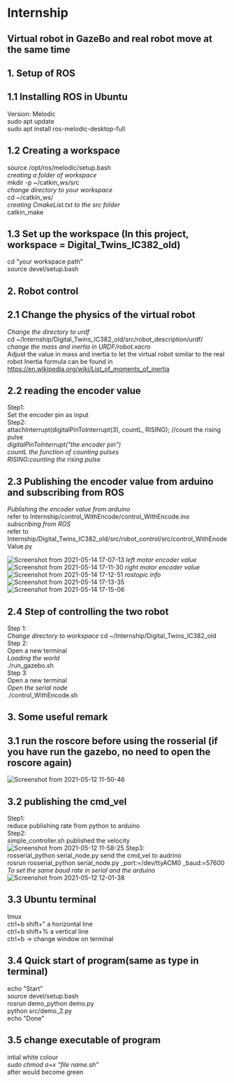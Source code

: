 # Internship
## Virtual robot in GazeBo and real robot move at the same time
## 1. Setup of ROS
## 1.1 Installing ROS in Ubuntu
Version: Melodic 
<br />
sudo apt update 
<br />
sudo apt install ros-melodic-desktop-full

## 1.2 Creating a workspace
source /opt/ros/melodic/setup.bash
<br />
*creating a folder of workspace*
<br />
mkdir -p ~/catkin_ws/src
<br />
*change directory to your workspace*
<br />
cd ~/catkin_ws/
<br />
*creating CmakeList.txt to the src folder*
<br />
catkin_make
## 1.3 Set up the workspace (In this project, workspace = Digital_Twins_IC382_old)
cd "your workspace path"
<br />
source devel/setup.bash
## 2. Robot control
## 2.1 Change the physics of the virtual robot
*Change the directory to urdf*
<br />
cd ~/Internship/Digital_Twins_IC382_old/src/robot_description/urdf/
<br />
*change the mass and inertia in URDF/robot.xacro*
<br />
Adjust the value in mass and inertia to let the virtual robot similar to the real robot
Inertia formula can be found in
<br />
https://en.wikipedia.org/wiki/List_of_moments_of_inertia

## 2.2 reading the encoder value
Step1:
<br />
Set the encoder pin as input
<br />
Step2:
<br />
attachInterrupt(digitalPinToInterrupt(3), countL, RISING); //count the rising pulse
<br />
*digitalPinToInterrupt("the encoder pin")*
<br />
*countL the function of counting pulses*
<br />
*RISING:counting the rising pulse*

## 2.3 Publishing the encoder value from arduino and subscribing from ROS
*Publishing the encoder value from arduino*
<br />
refer to Internship/control_WithEncode/control_WithEncode.ino
<br />
*subscribing from ROS*
<br />
refer to Internship/Digital_Twins_IC382_old/src/robot_control/src/control_WithEnodeValue.py



![Screenshot from 2021-05-14 17-07-13](https://user-images.githubusercontent.com/83933967/118248521-f74dbc80-b4d6-11eb-8903-31fd2c62882b.png)
*left motor encoder value*
![Screenshot from 2021-05-14 17-11-30](https://user-images.githubusercontent.com/83933967/118249000-82c74d80-b4d7-11eb-84f2-c4532be04435.png)
*right motor encoder value*
![Screenshot from 2021-05-14 17-12-51](https://user-images.githubusercontent.com/83933967/118249102-9ffc1c00-b4d7-11eb-80b8-7790b35e3474.png)
*rostopic info*
![Screenshot from 2021-05-14 17-13-35](https://user-images.githubusercontent.com/83933967/118249224-c326cb80-b4d7-11eb-92b7-ef2d84f805f8.png)
![Screenshot from 2021-05-14 17-15-06](https://user-images.githubusercontent.com/83933967/118249372-f23d3d00-b4d7-11eb-89b3-7d07e1198b76.png)



## 2.4 Step of controlling the two robot
Step 1:
<br />
*Change directory to workspace*
cd ~/Internship/Digital_Twins_IC382_old
<br />
Step 2:
<br />
Open a new terminal
<br />
*Loading the world*
<br />
./run_gazebo.sh
<br />
Step 3:
<br />
Open a new terminal
<br />
*Open the serial node*
<br />
./control_WithEncode.sh

## 3. Some useful remark
## 3.1 run the roscore before using the rosserial (if you have run the gazebo, no need to open the roscore again)
![Screenshot from 2021-05-12 11-50-46](https://user-images.githubusercontent.com/83933967/117915798-92e4fe80-b318-11eb-8571-bfa4f1892d72.png)

## 3.2 publishing the cmd_vel
Step1:
<br />
reduce publishing rate from python to arduino
<br />
Step2:
<br />
simple_controller.sh published the velocity 
<br />
![Screenshot from 2021-05-12 11-58-25](https://user-images.githubusercontent.com/83933967/117916321-87de9e00-b319-11eb-91e2-ac5cb8ac3498.png)
Step3:
<br />
rosserial_python serial_node.py send the cmd_vel to audrino
<br />
rosrun rosserial_python serial_node.py _port:=/dev/ttyACM0 _baud:=57600
<br />
*To set the same baud rate in serial and the arduino*
![Screenshot from 2021-05-12 12-01-38](https://user-images.githubusercontent.com/83933967/117916506-dee47300-b319-11eb-9953-760d2e1f2c4a.png)


## 3.3 Ubuntu terminal
tmux
<br />
ctrl+b shift+" a horizontal line
<br />
ctrl+b shift+% a vertical line
<br />
ctrl+b ->      change window on terminal

## 3.4 Quick start of program(same as type in terminal)
echo "Start"
<br />
source devel/setup.bash
<br />
rosrun demo_python demo.py
<br />
python src/demo_2.py
<br />
echo "Done"

## 3.5 change executable of program
intial white colour
<br />
*sudo chmod a+x "file name.sh"* 
<br />
after would become green 
 







